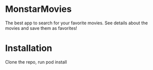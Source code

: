 # MonstarMovies
The best app to search for your favorite movies. 
See details about the movies and save them as favorites!

# Installation
Clone the repo, run pod install

